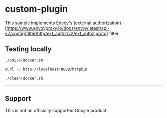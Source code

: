 
# custom-plugin

This sample implements Envoy's (external authorization)[https://www.envoyproxy.io/docs/envoy/latest/api-v2/config/filter/http/ext_authz/v2/ext_authz.proto] filter

## Testing locally

```bash
./build-docker.sh
```

```bash
curl -v http://localhost:8080/httpbin
```

```bash
./clean-docker.sh
```

___

## Support

This is not an officially supported Google product
